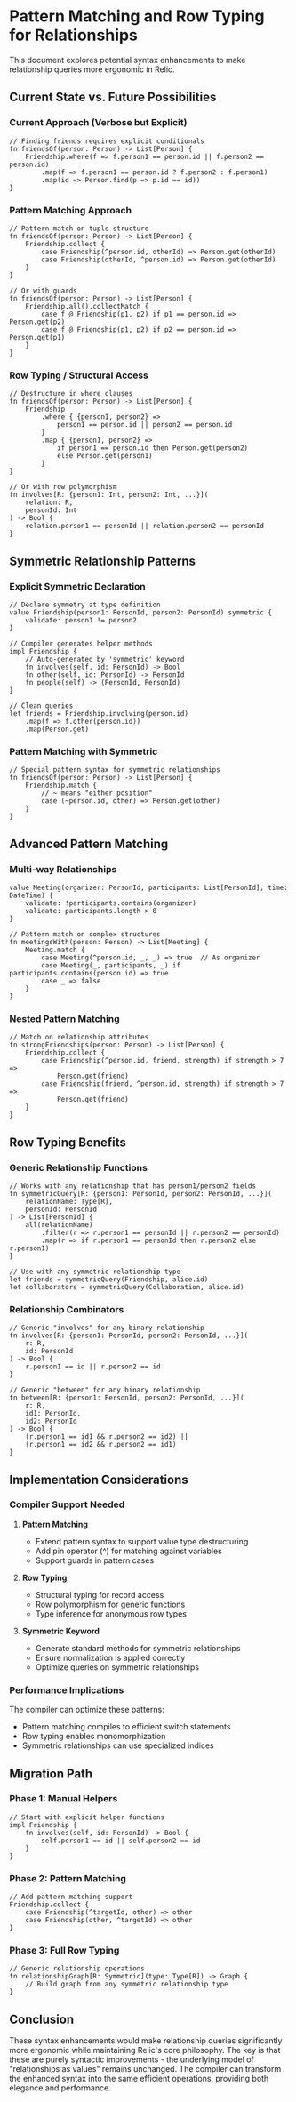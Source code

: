 # Pattern Matching and Row Typing for Relationships

This document explores potential syntax enhancements to make relationship queries more ergonomic in Relic.

## Current State vs. Future Possibilities

### Current Approach (Verbose but Explicit)
```relic
// Finding friends requires explicit conditionals
fn friendsOf(person: Person) -> List[Person] {
    Friendship.where(f => f.person1 == person.id || f.person2 == person.id)
        .map(f => f.person1 == person.id ? f.person2 : f.person1)
        .map(id => Person.find(p => p.id == id))
}
```

### Pattern Matching Approach
```relic
// Pattern match on tuple structure
fn friendsOf(person: Person) -> List[Person] {
    Friendship.collect {
        case Friendship(^person.id, otherId) => Person.get(otherId)
        case Friendship(otherId, ^person.id) => Person.get(otherId)
    }
}

// Or with guards
fn friendsOf(person: Person) -> List[Person] {
    Friendship.all().collectMatch {
        case f @ Friendship(p1, p2) if p1 == person.id => Person.get(p2)
        case f @ Friendship(p1, p2) if p2 == person.id => Person.get(p1)
    }
}
```

### Row Typing / Structural Access
```relic
// Destructure in where clauses
fn friendsOf(person: Person) -> List[Person] {
    Friendship
        .where { {person1, person2} => 
            person1 == person.id || person2 == person.id 
        }
        .map { {person1, person2} =>
            if person1 == person.id then Person.get(person2)
            else Person.get(person1)
        }
}

// Or with row polymorphism
fn involves[R: {person1: Int, person2: Int, ...}](
    relation: R, 
    personId: Int
) -> Bool {
    relation.person1 == personId || relation.person2 == personId
}
```

## Symmetric Relationship Patterns

### Explicit Symmetric Declaration
```relic
// Declare symmetry at type definition
value Friendship(person1: PersonId, person2: PersonId) symmetric {
    validate: person1 != person2
}

// Compiler generates helper methods
impl Friendship {
    // Auto-generated by 'symmetric' keyword
    fn involves(self, id: PersonId) -> Bool
    fn other(self, id: PersonId) -> PersonId
    fn people(self) -> (PersonId, PersonId)
}

// Clean queries
let friends = Friendship.involving(person.id)
    .map(f => f.other(person.id))
    .map(Person.get)
```

### Pattern Matching with Symmetric
```relic
// Special pattern syntax for symmetric relationships
fn friendsOf(person: Person) -> List[Person] {
    Friendship.match {
        // ~ means "either position"
        case (~person.id, other) => Person.get(other)
    }
}
```

## Advanced Pattern Matching

### Multi-way Relationships
```relic
value Meeting(organizer: PersonId, participants: List[PersonId], time: DateTime) {
    validate: !participants.contains(organizer)
    validate: participants.length > 0
}

// Pattern match on complex structures
fn meetingsWith(person: Person) -> List[Meeting] {
    Meeting.match {
        case Meeting(^person.id, _, _) => true  // As organizer
        case Meeting(_, participants, _) if participants.contains(person.id) => true
        case _ => false
    }
}
```

### Nested Pattern Matching
```relic
// Match on relationship attributes
fn strongFriendships(person: Person) -> List[Person] {
    Friendship.collect {
        case Friendship(^person.id, friend, strength) if strength > 7 => 
            Person.get(friend)
        case Friendship(friend, ^person.id, strength) if strength > 7 => 
            Person.get(friend)
    }
}
```

## Row Typing Benefits

### Generic Relationship Functions
```relic
// Works with any relationship that has person1/person2 fields
fn symmetricQuery[R: {person1: PersonId, person2: PersonId, ...}](
    relationName: Type[R],
    personId: PersonId
) -> List[PersonId] {
    all(relationName)
        .filter(r => r.person1 == personId || r.person2 == personId)
        .map(r => if r.person1 == personId then r.person2 else r.person1)
}

// Use with any symmetric relationship type
let friends = symmetricQuery(Friendship, alice.id)
let collaborators = symmetricQuery(Collaboration, alice.id)
```

### Relationship Combinators
```relic
// Generic "involves" for any binary relationship
fn involves[R: {person1: PersonId, person2: PersonId, ...}](
    r: R, 
    id: PersonId
) -> Bool {
    r.person1 == id || r.person2 == id
}

// Generic "between" for any binary relationship  
fn between[R: {person1: PersonId, person2: PersonId, ...}](
    r: R,
    id1: PersonId, 
    id2: PersonId
) -> Bool {
    (r.person1 == id1 && r.person2 == id2) ||
    (r.person1 == id2 && r.person2 == id1)
}
```

## Implementation Considerations

### Compiler Support Needed

1. **Pattern Matching**
   - Extend pattern syntax to support value type destructuring
   - Add pin operator (^) for matching against variables
   - Support guards in pattern cases

2. **Row Typing**
   - Structural typing for record access
   - Row polymorphism for generic functions
   - Type inference for anonymous row types

3. **Symmetric Keyword**
   - Generate standard methods for symmetric relationships
   - Ensure normalization is applied correctly
   - Optimize queries on symmetric relationships

### Performance Implications

The compiler can optimize these patterns:
- Pattern matching compiles to efficient switch statements
- Row typing enables monomorphization 
- Symmetric relationships can use specialized indices

## Migration Path

### Phase 1: Manual Helpers
```relic
// Start with explicit helper functions
impl Friendship {
    fn involves(self, id: PersonId) -> Bool {
        self.person1 == id || self.person2 == id
    }
}
```

### Phase 2: Pattern Matching
```relic
// Add pattern matching support
Friendship.collect {
    case Friendship(^targetId, other) => other
    case Friendship(other, ^targetId) => other  
}
```

### Phase 3: Full Row Typing
```relic
// Generic relationship operations
fn relationshipGraph[R: Symmetric](type: Type[R]) -> Graph {
    // Build graph from any symmetric relationship type
}
```

## Conclusion

These syntax enhancements would make relationship queries significantly more ergonomic while maintaining Relic's core philosophy. The key is that these are purely syntactic improvements - the underlying model of "relationships as values" remains unchanged. The compiler can transform the enhanced syntax into the same efficient operations, providing both elegance and performance.